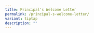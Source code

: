 ```yaml
---
title: Principal's Welcome Letter
permalink: /principal-s-welcome-letter/
variant: tiptap
description: ""
---
```

<p></p>